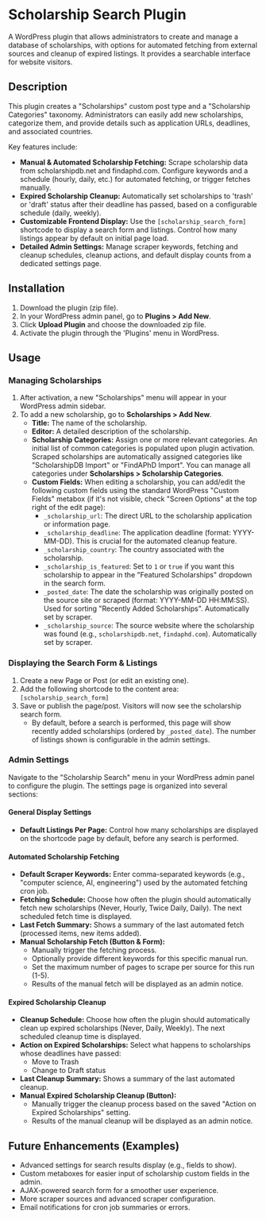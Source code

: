 # Scholarship Search Plugin

A WordPress plugin that allows administrators to create and manage a database of scholarships, with options for automated fetching from external sources and cleanup of expired listings. It provides a searchable interface for website visitors.

## Description

This plugin creates a "Scholarships" custom post type and a "Scholarship Categories" taxonomy. Administrators can easily add new scholarships, categorize them, and provide details such as application URLs, deadlines, and associated countries.

Key features include:
*   **Manual & Automated Scholarship Fetching:** Scrape scholarship data from scholarshipdb.net and findaphd.com. Configure keywords and a schedule (hourly, daily, etc.) for automated fetching, or trigger fetches manually.
*   **Expired Scholarship Cleanup:** Automatically set scholarships to 'trash' or 'draft' status after their deadline has passed, based on a configurable schedule (daily, weekly).
*   **Customizable Frontend Display:** Use the `[scholarship_search_form]` shortcode to display a search form and listings. Control how many listings appear by default on initial page load.
*   **Detailed Admin Settings:** Manage scraper keywords, fetching and cleanup schedules, cleanup actions, and default display counts from a dedicated settings page.

## Installation

1.  Download the plugin (zip file).
2.  In your WordPress admin panel, go to **Plugins > Add New**.
3.  Click **Upload Plugin** and choose the downloaded zip file.
4.  Activate the plugin through the 'Plugins' menu in WordPress.

## Usage

### Managing Scholarships

1.  After activation, a new "Scholarships" menu will appear in your WordPress admin sidebar.
2.  To add a new scholarship, go to **Scholarships > Add New**.
    *   **Title:** The name of the scholarship.
    *   **Editor:** A detailed description of the scholarship.
    *   **Scholarship Categories:** Assign one or more relevant categories. An initial list of common categories is populated upon plugin activation. Scraped scholarships are automatically assigned categories like "ScholarshipDB Import" or "FindAPhD Import". You can manage all categories under **Scholarships > Scholarship Categories**.
    *   **Custom Fields:** When editing a scholarship, you can add/edit the following custom fields using the standard WordPress "Custom Fields" metabox (if it's not visible, check "Screen Options" at the top right of the edit page):
        *   `_scholarship_url`: The direct URL to the scholarship application or information page.
        *   `_scholarship_deadline`: The application deadline (format: YYYY-MM-DD). This is crucial for the automated cleanup feature.
        *   `_scholarship_country`: The country associated with the scholarship.
        *   `_scholarship_is_featured`: Set to `1` or `true` if you want this scholarship to appear in the "Featured Scholarships" dropdown in the search form.
        *   `_posted_date`: The date the scholarship was originally posted on the source site or scraped (format: YYYY-MM-DD HH:MM:SS). Used for sorting "Recently Added Scholarships". Automatically set by scraper.
        *   `_scholarship_source`: The source website where the scholarship was found (e.g., `scholarshipdb.net`, `findaphd.com`). Automatically set by scraper.

### Displaying the Search Form & Listings

1.  Create a new Page or Post (or edit an existing one).
2.  Add the following shortcode to the content area: `[scholarship_search_form]`
3.  Save or publish the page/post. Visitors will now see the scholarship search form.
    *   By default, before a search is performed, this page will show recently added scholarships (ordered by `_posted_date`). The number of listings shown is configurable in the admin settings.

### Admin Settings

Navigate to the "Scholarship Search" menu in your WordPress admin panel to configure the plugin. The settings page is organized into several sections:

#### General Display Settings
*   **Default Listings Per Page:** Control how many scholarships are displayed on the shortcode page by default, before any search is performed.

#### Automated Scholarship Fetching
*   **Default Scraper Keywords:** Enter comma-separated keywords (e.g., "computer science, AI, engineering") used by the automated fetching cron job.
*   **Fetching Schedule:** Choose how often the plugin should automatically fetch new scholarships (Never, Hourly, Twice Daily, Daily). The next scheduled fetch time is displayed.
*   **Last Fetch Summary:** Shows a summary of the last automated fetch (processed items, new items added).
*   **Manual Scholarship Fetch (Button & Form):**
    *   Manually trigger the fetching process.
    *   Optionally provide different keywords for this specific manual run.
    *   Set the maximum number of pages to scrape per source for this run (1-5).
    *   Results of the manual fetch will be displayed as an admin notice.

#### Expired Scholarship Cleanup
*   **Cleanup Schedule:** Choose how often the plugin should automatically clean up expired scholarships (Never, Daily, Weekly). The next scheduled cleanup time is displayed.
*   **Action on Expired Scholarships:** Select what happens to scholarships whose deadlines have passed:
    *   Move to Trash
    *   Change to Draft status
*   **Last Cleanup Summary:** Shows a summary of the last automated cleanup.
*   **Manual Expired Scholarship Cleanup (Button):**
    *   Manually trigger the cleanup process based on the saved "Action on Expired Scholarships" setting.
    *   Results of the manual cleanup will be displayed as an admin notice.

## Future Enhancements (Examples)

*   Advanced settings for search results display (e.g., fields to show).
*   Custom metaboxes for easier input of scholarship custom fields in the admin.
*   AJAX-powered search form for a smoother user experience.
*   More scraper sources and advanced scraper configuration.
*   Email notifications for cron job summaries or errors.
